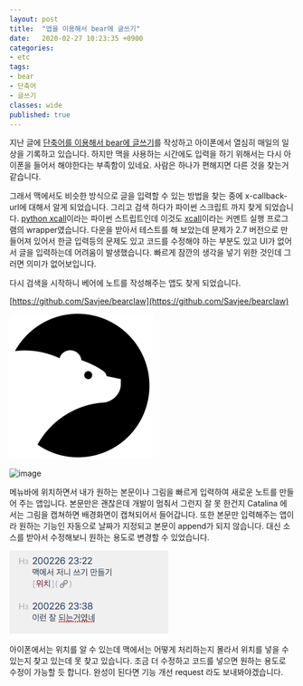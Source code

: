 ```yaml
---
layout: post
title:  "앱을 이용해서 bear에 글쓰기"
date:   2020-02-27 10:23:35 +0900
categories: 
- etc
tags:
- bear
- 단축어
- 글쓰기
classes: wide
published: true
---
```


지난 글에 [단축어를 이용해서 bear에 글쓰기](https://hyunhonoh.github.io/etc/write_to_bear_using_shortcuts/)를 작성하고 아이폰에서 열심히 매일의 일상을 기록하고 있습니다. 하지만 맥을 사용하는 시간에도 입력을 하기 위해서는 다시 아이폰을 들어서 해야한다는 부족함이 있네요. 사람은 하나가 편해지면 다른 것을 찾는거 같습니다.

그래서 맥에서도 비슷한 방식으로 글을 입력할 수 있는 방법을 찾는 중에 x-callback-url에 대해서 알게 되었습니다. 그리고 검색 하다가 파이썬 스크립트 까지 찾게 되었습니다. 
[python xcall](https://github.com/robwalton/python-xcall)이라는 파이썬 스트립트인데 이것도 [xcall](https://github.com/martinfinke/xcall)이라는 커멘트 실행 프로그램의 wrapper였습니다. 다운을 받아서 테스트를 해 보았는데 문제가 2.7 버전으로 만들어져 있어서 한글 입력등의 문제도 있고 코드를 수정해야 하는 부분도 있고 UI가 없어서 글을 입력하는데 어려움이 발생했습니다. 빠르게 잠깐의 생각을 넣기 위한 것인데 그러면 의미가 없어보입니다.

다시 검색을 시작하니 베어에 노트를 작성해주는 앱도 찾게 되었습니다.

[https://github.com/Savjee/bearclaw](https://github.com/Savjee/bearclaw)

![logo-bearclaw.png](/images/logo-bearclaw.png)

![image](https://camo.githubusercontent.com/d7c2a63de92cfb9d1b97d09600ba4a9b81e9fe0f/68747470733a2f2f7361766a65652e6769746875622e696f2f62656172636c61772f696d672f73637265656e73686f742e706e67)

메뉴바에 위치하면서 내가 원하는 본문이나 그림을 빠르게 입력하여 새로운 노트를 만들어 주는 앱입니다. 본문만은 괜찮은데 개발이 멈춰서 그런지 잘 못 한건지 Catalina 에서는 그림을 캡쳐하면 배경화면이 캡쳐되어서 들어갑니다. 
또한 본문만 입력해주는 앱이라 원하는 기능인 자동으로 날짜가 지정되고 본문이 append가 되지 않습니다. 대신 소스를 받아서 수정해보니 원하는 용도로 변경할 수 있었습니다.

![mac_bear_writing.png](/images/mac_bear_writing.png)

아이폰에서는 위치를 알 수 있는데 맥에서는 어떻게 처리하는지 몰라서 위치를 넣을 수 있는지 찾고 있는데 못 찾고 있습니다. 조금 더 수정하고 코드를 넣으면 원하는 용도로 수정이 가능할 듯 합니다. 완성이 된다면 기능 개선 request 라도 보내봐야겠습니다.

